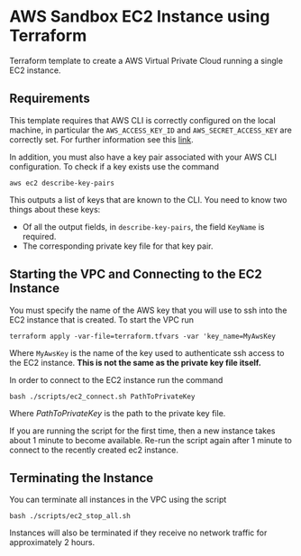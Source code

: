 # AWS Sandbox EC2 Instance using Terraform

Terraform template to create a AWS Virtual Private Cloud running a single EC2
instance.

## Requirements

This template requires that AWS CLI is correctly configured on the local machine, in particular the `AWS_ACCESS_KEY_ID` and `AWS_SECRET_ACCESS_KEY` are correctly set. For further information see this [link](https://registry.terraform.io/providers/hashicorp/aws/latest/docs).

In addition, you must also have a key pair associated with your AWS CLI configuration. To check if a key exists use the command

`aws ec2 describe-key-pairs`

This outputs a list of keys that are known to the CLI. You need to know two things about these keys:

* Of all the output fields, in `describe-key-pairs`, the field `KeyName` is
required.
* The corresponding private key file for that key pair.

## Starting the VPC and Connecting to the EC2 Instance

You must specify the name of the AWS key that you will use to ssh into the EC2 instance that is created. To start the VPC run

`terraform apply -var-file=terraform.tfvars -var 'key_name=MyAwsKey`

Where `MyAwsKey` is the name of the key used to authenticate ssh access to the EC2 instance. **This is not the same as the private key file itself.**

In order to connect to the EC2 instance run the command

`bash ./scripts/ec2_connect.sh PathToPrivateKey`

Where _PathToPrivateKey_ is the path to the private key file.

If you are running the script for the first time, then a new instance takes about 1 minute to become available. Re-run the script again after 1 minute to connect to the recently created ec2 instance.

## Terminating the Instance

You can terminate all instances in the VPC using the script

`bash ./scripts/ec2_stop_all.sh`

Instances will also be terminated if they receive no network traffic for approximately 2 hours.
